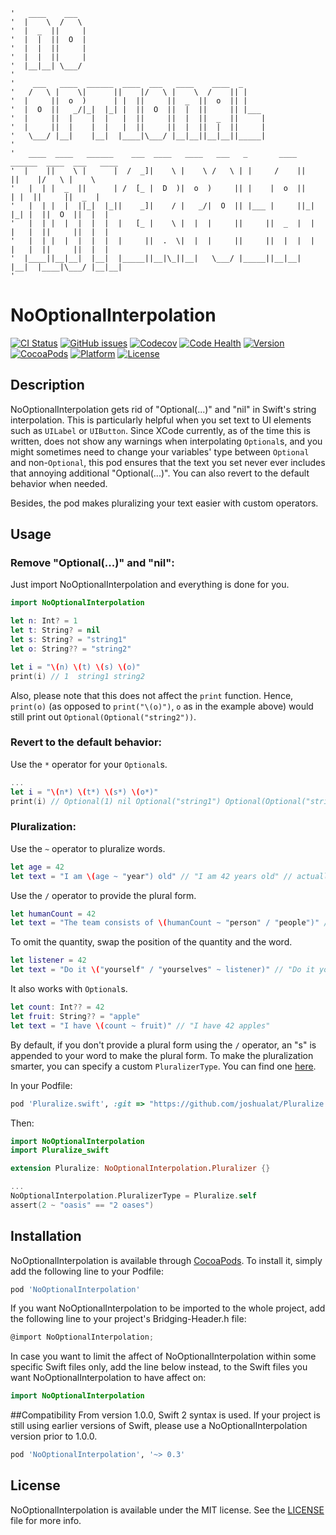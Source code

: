 ```
'   ____    ___                                                                             
'  |    \  /   \                                                                            
'  |  _  ||     |                                                                           
'  |  |  ||  O  |                                                                           
'  |  |  ||     |                                                                           
'  |  |  ||     |                                                                           
'  |__|__| \___/                                                                            
'                                                                                           
'    ___   ____  ______  ____  ___   ____    ____  _                                        
'   /   \ |    \|      ||    |/   \ |    \  /    || |                                       
'  |     ||  o  )      | |  ||     ||  _  ||  o  || |                                       
'  |  O  ||   _/|_|  |_| |  ||  O  ||  |  ||     || |___                                    
'  |     ||  |    |  |   |  ||     ||  |  ||  _  ||     |                                   
'  |     ||  |    |  |   |  ||     ||  |  ||  |  ||     |                                   
'   \___/ |__|    |__|  |____|\___/ |__|__||__|__||_____|                                   
'                                                                                           
'   ____  ____   ______    ___  ____   ____   ___   _       ____  ______  ____  ___   ____  
'  |    ||    \ |      |  /  _]|    \ |    \ /   \ | |     /    ||      ||    |/   \ |    \ 
'   |  | |  _  ||      | /  [_ |  D  )|  o  )     || |    |  o  ||      | |  ||     ||  _  |
'   |  | |  |  ||_|  |_||    _]|    / |   _/|  O  || |___ |     ||_|  |_| |  ||  O  ||  |  |
'   |  | |  |  |  |  |  |   [_ |    \ |  |  |     ||     ||  _  |  |  |   |  ||     ||  |  |
'   |  | |  |  |  |  |  |     ||  .  \|  |  |     ||     ||  |  |  |  |   |  ||     ||  |  |
'  |____||__|__|  |__|  |_____||__|\_||__|   \___/ |_____||__|__|  |__|  |____|\___/ |__|__|
'
```

# NoOptionalInterpolation

[![CI Status](http://img.shields.io/travis/T-Pham/NoOptionalInterpolation.svg?style=flat-square)](https://travis-ci.org/T-Pham/NoOptionalInterpolation)
[![GitHub issues](https://img.shields.io/github/issues/T-Pham/NoOptionalInterpolation.svg?style=flat-square)](https://github.com/T-Pham/NoOptionalInterpolation/issues)
[![Codecov](https://img.shields.io/codecov/c/github/T-Pham/NoOptionalInterpolation.svg?style=flat-square)](https://codecov.io/gh/T-Pham/NoOptionalInterpolation)
[![Code Health](https://landscape.io/github/T-Pham/NoOptionalInterpolation/master/landscape.svg?style=flat-square)](https://landscape.io/github/T-Pham/NoOptionalInterpolation/master)
[![Version](https://img.shields.io/cocoapods/v/NoOptionalInterpolation.svg?style=flat-square)](http://cocoapods.org/pods/NoOptionalInterpolation)
[![CocoaPods](https://img.shields.io/cocoapods/dt/NoOptionalInterpolation.svg?style=flat-square)](http://cocoapods.org/pods/NoOptionalInterpolation)
[![Platform](https://img.shields.io/cocoapods/p/NoOptionalInterpolation.svg?style=flat-square)](http://cocoapods.org/pods/NoOptionalInterpolation)
[![License](https://img.shields.io/cocoapods/l/NoOptionalInterpolation.svg?style=flat-square)](LICENSE)

## Description

NoOptionalInterpolation gets rid of "Optional(...)" and "nil" in Swift's string interpolation. This is particularly helpful when you set text to UI elements such as `UILabel` or `UIButton`. Since XCode currently, as of the time this is written, does not show any warnings when interpolating `Optional`s, and you might sometimes need to change your variables' type between `Optional` and non-`Optional`, this pod ensures that the text you set never ever includes that annoying additional "Optional(...)". You can also revert to the default behavior when needed.

Besides, the pod makes pluralizing your text easier with custom operators.

## Usage

### Remove "Optional(...)" and "nil":

Just import NoOptionalInterpolation and everything is done for you.

```swift
import NoOptionalInterpolation

let n: Int? = 1
let t: String? = nil
let s: String? = "string1"
let o: String?? = "string2"

let i = "\(n) \(t) \(s) \(o)"
print(i) // 1  string1 string2
```

Also, please note that this does not affect the `print` function. Hence, `print(o)` (as opposed to `print("\(o)")`, `o` as in the example above) would still print out `Optional(Optional("string2"))`.

### Revert to the default behavior:

Use the `*` operator for your `Optional`s.

```swift
...
let i = "\(n*) \(t*) \(s*) \(o*)"
print(i) // Optional(1) nil Optional("string1") Optional(Optional("string2"))
```

### Pluralization:

Use the `~` operator to pluralize words.

```swift
let age = 42
let text = "I am \(age ~ "year") old" // "I am 42 years old" // actually not // for now
```

Use the `/` operator to provide the plural form.

```swift
let humanCount = 42
let text = "The team consists of \(humanCount ~ "person" / "people")" // "The team consists of 42 people"
```

To omit the quantity, swap the position of the quantity and the word.

```swift
let listener = 42
let text = "Do it \("yourself" / "yourselves" ~ listener)" // "Do it yourselves"
```

It also works with `Optional`s.

```swift
let count: Int?? = 42
let fruit: String?? = "apple"
let text = "I have \(count ~ fruit)" // "I have 42 apples"
```

By default, if you don't provide a plural form using the `/` operator, an "s" is appended to your word to make the plural form. To make the pluralization smarter, you can specify a custom `PluralizerType`. You can find one [here](https://github.com/joshualat/Pluralize.swift).

In your Podfile:

```ruby
pod 'Pluralize.swift', :git => "https://github.com/joshualat/Pluralize.swift.git"
```

Then:

```swift
import NoOptionalInterpolation
import Pluralize_swift

extension Pluralize: NoOptionalInterpolation.Pluralizer {}

...
NoOptionalInterpolation.PluralizerType = Pluralize.self
assert(2 ~ "oasis" == "2 oases")
```

## Installation

NoOptionalInterpolation is available through [CocoaPods](http://cocoapods.org/pods/NoOptionalInterpolation). To install
it, simply add the following line to your Podfile:

```ruby
pod 'NoOptionalInterpolation'
```

If you want NoOptionalInterpolation to be imported to the whole project, add the following line to your project's Bridging-Header.h file:

```objective-c
@import NoOptionalInterpolation;
```

In case you want to limit the affect of NoOptionalInterpolation within some specific Swift files only, add the line below instead, to the Swift files you want NoOptionalInterpolation to have affect on:

```swift
import NoOptionalInterpolation
```

##Compatibility
From version 1.0.0, Swift 2 syntax is used. If your project is still using earlier versions of Swift, please use a NoOptionalInterpolation version prior to 1.0.0.

```ruby
pod 'NoOptionalInterpolation', '~> 0.3'
```

## License

NoOptionalInterpolation is available under the MIT license. See the [LICENSE](LICENSE) file for more info.
